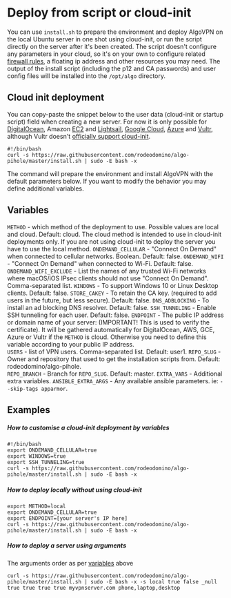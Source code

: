 # Deploy from script or cloud-init

You can use `install.sh` to prepare the environment and deploy AlgoVPN on the local Ubuntu server in one shot using cloud-init, or run the script directly on the server after it's been created. The script doesn't configure any parameters in your cloud, so it's on your own to configure related [firewall rules](/docs/firewalls.md), a floating ip address and other resources you may need. The output of the install script (including the p12 and CA passwords) and user config files will be installed into the `/opt/algo` directory.

## Cloud init deployment

You can copy-paste the snippet below to the user data (cloud-init or startup script) field when creating a new server. For now it is only possible for [DigitalOcean](https://www.digitalocean.com/docs/droplets/resources/metadata/), Amazon [EC2](https://docs.aws.amazon.com/AWSEC2/latest/UserGuide/user-data.html) and [Lightsail](https://lightsail.aws.amazon.com/ls/docs/en/articles/lightsail-how-to-configure-server-additional-data-shell-script), [Google Cloud](https://cloud.google.com/compute/docs/startupscript), [Azure](https://docs.microsoft.com/en-us/azure/virtual-machines/linux/using-cloud-init) and [Vultr](https://my.vultr.com/startup/), although Vultr doesn't [officially support cloud-init](https://www.vultr.com/docs/getting-started-with-cloud-init).

```
#!/bin/bash
curl -s https://raw.githubusercontent.com/rodeodomino/algo-pihole/master/install.sh | sudo -E bash -x
```
The command will prepare the environment and install AlgoVPN with the default parameters below. If you want to modify the behavior you may define additional variables.

## Variables

`METHOD` -  which method of the deployment to use. Possible values are local and cloud. Default: cloud. The cloud method is intended to use in cloud-init deployments only. If you are not using cloud-init to deploy the server you have to use the local method.
`ONDEMAND_CELLULAR` - "Connect On Demand" when connected to cellular networks. Boolean. Default: false.
`ONDEMAND_WIFI` - "Connect On Demand" when connected to Wi-Fi. Default: false.
`ONDEMAND_WIFI_EXCLUDE` - List the names of any trusted Wi-Fi networks where macOS/iOS IPsec clients should not use "Connect On Demand". Comma-separated list.
`WINDOWS` - To support Windows 10 or Linux Desktop clients. Default: false.
`STORE_CAKEY` - To retain the CA key. (required to add users in the future, but less secure). Default: false.
`DNS_ADBLOCKING` - To install an ad blocking DNS resolver. Default: false.
`SSH_TUNNELING` -  Enable SSH tunneling for each user. Default: false.
`ENDPOINT` - The public IP address or domain name of your server: (IMPORTANT! This is used to verify the certificate). It will be gathered automatically for DigitalOcean, AWS, GCE, Azure or Vultr if the `METHOD` is cloud. Otherwise you need to define this variable according to your public IP address.  
`USERS` - list of VPN users. Comma-separated list. Default: user1.
`REPO_SLUG` - Owner and repository that used to get the installation scripts from. Default: rodeodomino/algo-pihole.   
`REPO_BRANCH` - Branch for `REPO_SLUG`. Default: master.
`EXTRA_VARS` - Additional extra variables.
`ANSIBLE_EXTRA_ARGS` - Any available ansible parameters. ie: `--skip-tags apparmor`.

## Examples

##### How to customise a cloud-init deployment by variables

```
#!/bin/bash
export ONDEMAND_CELLULAR=true
export WINDOWS=true
export SSH_TUNNELING=true
curl -s https://raw.githubusercontent.com/rodeodomino/algo-pihole/master/install.sh | sudo -E bash -x
```

##### How to deploy locally without using cloud-init

```
export METHOD=local
export ONDEMAND_CELLULAR=true
export ENDPOINT=[your server's IP here]
curl -s https://raw.githubusercontent.com/rodeodomino/algo-pihole/master/install.sh | sudo -E bash -x
```

##### How to deploy a server using arguments

The arguments order as per [variables](#variables) above

```
curl -s https://raw.githubusercontent.com/rodeodomino/algo-pihole/master/install.sh | sudo -E bash -x -s local true false _null true true true true myvpnserver.com phone,laptop,desktop
```
